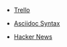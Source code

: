 * [Trello](https://trello.com/)


* [Asciidoc Syntax](http://asciidoctor.org/docs/asciidoc-syntax-quick-reference/#lists)
* [Hacker News](https://news.ycombinator.com/)
